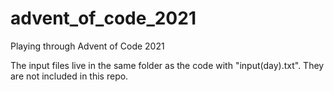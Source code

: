 # advent_of_code_2021
Playing through Advent of Code 2021

The input files live in the same folder as the code with "input(day).txt". They are not included in this repo. 
